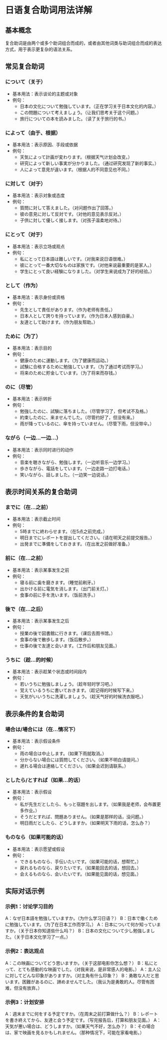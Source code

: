 # 日语复合助词用法详解

## 基本概念
复合助词是由两个或多个助词组合而成的，或者由其他词类与助词组合而成的表达方式，用于表示更复杂的语法关系。

## 常见复合助词

### について（关于）
- 基本用法：表示谈论的主题或对象
- 例句：
  - 日本の文化について勉強しています。（正在学习关于日本文化的内容。）
  - この問題について考えましょう。（让我们思考关于这个问题。）
  - 旅行についての本を読みました。（读了关于旅行的书。）

### によって（由于、根据）
- 基本用法：表示原因、手段或依据
- 例句：
  - 天気によって計画が変わります。（根据天气计划会改变。）
  - 研究によって新しい事実が分かりました。（通过研究发现了新的事实。）
  - 人によって意見が違います。（根据人的不同意见也不同。）

### に対して（对于）
- 基本用法：表示对象或态度
- 例句：
  - 質問に対して答えました。（对问题作出了回答。）
  - 彼の意見に対して反対です。（对他的意见表示反对。）
  - 子供に対して優しく接します。（对孩子温柔地对待。）

### にとって（对于）
- 基本用法：表示立场或观点
- 例句：
  - 私にとって日本語は難しいです。（对我来说日语很难。）
  - 彼にとって一番大切なものは家族です。（对他来说最重要的是家人。）
  - 学生にとって良い経験になりました。（对学生来说成为了好的经验。）

### として（作为）
- 基本用法：表示身份或资格
- 例句：
  - 先生として責任があります。（作为老师有责任。）
  - 日本人として誇りを持っています。（作为日本人感到自豪。）
  - 友達として助けます。（作为朋友帮助。）

### ために（为了）
- 基本用法：表示目的
- 例句：
  - 健康のために運動します。（为了健康而运动。）
  - 試験に合格するために勉強しています。（为了通过考试而学习。）
  - 将来のために貯金しています。（为了将来而存钱。）

### のに（尽管）
- 基本用法：表示转折
- 例句：
  - 勉強したのに、試験に落ちました。（尽管学习了，但考试不及格。）
  - 約束したのに、来ませんでした。（尽管约好了，但没有来。）
  - 雨が降っているのに、傘を持っていません。（尽管下雨，但没带伞。）

### ながら（一边...一边...）
- 基本用法：表示同时进行的动作
- 例句：
  - 音楽を聴きながら、勉強します。（一边听音乐一边学习。）
  - 歩きながら、電話をしています。（一边走路一边打电话。）
  - 笑いながら、話しました。（一边笑一边说话。）

## 表示时间关系的复合助词

### までに（在...之前）
- 基本用法：表示截止时间
- 例句：
  - 5時までに終わらせます。（在5点之前完成。）
  - 明日までにレポートを提出してください。（请在明天之前提交报告。）
  - 出発までに準備をしておきます。（在出发之前做好准备。）

### 前に（在...之前）
- 基本用法：表示某事发生之前
- 例句：
  - 寝る前に歯を磨きます。（睡觉前刷牙。）
  - 出かける前に電気を消します。（出门前关灯。）
  - 食事の前に手を洗います。（饭前洗手。）

### 後で（在...之后）
- 基本用法：表示某事发生之后
- 例句：
  - 授業の後で図書館に行きます。（课后去图书馆。）
  - 食事の後で散歩します。（饭后散步。）
  - 仕事の後で友達と会います。（工作后和朋友见面。）

### うちに（趁...的时候）
- 基本用法：表示趁某个状态或时间段内
- 例句：
  - 若いうちに勉強しましょう。（趁年轻时学习吧。）
  - 覚えているうちに書いておきます。（趁记得的时候写下来。）
  - 天気がいいうちに洗濯しましょう。（趁天气好的时候洗衣服吧。）

## 表示条件的复合助词

### 場合は/場合には（在...情况下）
- 基本用法：表示假设条件
- 例句：
  - 雨の場合は中止します。（如果下雨就取消。）
  - 分からない場合には質問してください。（如果不明白请提问。）
  - 遅れる場合は連絡してください。（如果会迟到请联系。）

### としたら/とすれば（如果...的话）
- 基本用法：表示假设
- 例句：
  - 私が先生だとしたら、もっと宿題を出します。（如果我是老师，会布置更多作业。）
  - そうだとすれば、問題ありません。（如果是那样的话，没问题。）
  - 明日雨だとしたら、どうしますか。（如果明天下雨的话，怎么办？）

### ものなら（如果可能的话）
- 基本用法：表示愿望或假设
- 例句：
  - できるものなら、手伝いたいです。（如果可能的话，想帮忙。）
  - 戻れるものなら、戻りたいです。（如果能回去的话，想回去。）
  - 会えるものなら、会いたいです。（如果能见面的话，想见面。）

## 实际对话示例

### 示例1：讨论学习目的
A：なぜ日本語を勉強していますか。（为什么学习日语？）
B：日本で働くために勉強しています。（为了在日本工作而学习。）
A：日本について何か知っていますか。（关于日本你知道些什么吗？）
B：日本の文化について少し勉強しました。（关于日本文化学习了一点。）

### 示例2：表达观点
A：この映画についてどう思いますか。（关于这部电影你怎么想？）
B：私にとって、とても感動的な映画でした。（对我来说，是非常感人的电影。）
A：主人公に対してどんな印象がありますか。（对主角有什么印象？）
B：勇敢な人だと思います。困難があるのに、諦めませんでした。（我认为是勇敢的人。尽管有困难，但没有放弃。）

### 示例3：计划安排
A：週末までに何をする予定ですか。（在周末之前打算做什么？）
B：レポートを書き終えてから、友達と会う予定です。（写完报告后，打算和朋友见面。）
A：天気が悪い場合は、どうしますか。（如果天气不好，怎么办？）
B：その場合は、家で映画を見るかもしれません。（那种情况下，可能在家看电影。） 